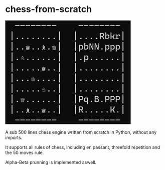 # chess-from-scratch

<img src="https://raw.githubusercontent.com/alexanderpfefferle/chess-from-scratch/main/board.png" width=400px>

A sub 500 lines chess engine written from scratch in Python, without any imports.

It supports all rules of chess, including en passant, threefold repetition and the 50 moves rule.

Alpha-Beta prunning is implemented aswell.
